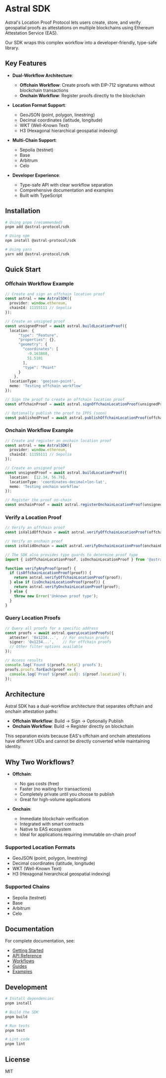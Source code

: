 # Astral SDK

Astral's Location Proof Protocol lets users create, store, and verify geospatial proofs as attestations on multiple blockchains using Ethereum Attestation Service (EAS).

Our SDK wraps this complex workflow into a developer-friendly, type-safe library.

## Key Features

- **Dual-Workflow Architecture**:
  - **Offchain Workflow**: Create proofs with EIP-712 signatures without blockchain transactions
  - **Onchain Workflow**: Register proofs directly to the blockchain
  
- **Location Format Support**:
  - GeoJSON (point, polygon, linestring)
  - Decimal coordinates (latitude, longitude)
  - WKT (Well-Known Text)
  - H3 (Hexagonal hierarchical geospatial indexing)
  
- **Multi-Chain Support**:
  - Sepolia (testnet)
  - Base
  - Arbitrum
  - Celo
  
- **Developer Experience**:
  - Type-safe API with clear workflow separation
  - Comprehensive documentation and examples
  - Built with TypeScript

## Installation

```bash
# Using pnpm (recommended)
pnpm add @astral-protocol/sdk

# Using npm
npm install @astral-protocol/sdk

# Using yarn
yarn add @astral-protocol/sdk
```

## Quick Start

### Offchain Workflow Example
```typescript
// Create and sign an offchain location proof
const astral = new AstralSDK({
  provider: window.ethereum,
  chainId: 11155111 // Sepolia
});

// Create an unsigned proof
const unsignedProof = await astral.buildLocationProof({
  location: {
      "type": "Feature",
      "properties": {},
      "geometry": {
        "coordinates": [
          -0.163808,
          51.5101
        ],
        "type": "Point"
      }
    },
  locationType: 'geojson-point',
  memo: 'Testing offchain workflow'
});

// Sign the proof to create an offchain location proof
const offchainProof = await astral.signOffchainLocationProof(unsignedProof);

// Optionally publish the proof to IPFS (soon)
const publishedProof = await astral.publishOffchainLocationProof(offchainProof);
```

### Onchain Workflow Example
```typescript
// Create and register an onchain location proof
const astral = new AstralSDK({
  provider: window.ethereum,
  chainId: 11155111 // Sepolia
});

// Create an unsigned proof
const unsignedProof = await astral.buildLocationProof({
  location:  [12.34, 56.78],
  locationType: 'coordinates-decimal+lon-lat',
  memo: 'Testing onchain workflow'
});

// Register the proof on-chain
const onchainProof = await astral.registerOnchainLocationProof(unsignedProof);
```

### Verify a Location Proof

```typescript
// Verify an offchain proof
const isValidOffchain = await astral.verifyOffchainLocationProof(offchainProof);

// Verify an onchain proof
const isValidOnchain = await astral.verifyOnchainLocationProof(onchainProof);

// The SDK also provides type guards to determine proof type
import { isOffchainLocationProof, isOnchainLocationProof } from '@astral-protocol/sdk';

function verifyAnyProof(proof) {
  if (isOffchainLocationProof(proof)) {
    return astral.verifyOffchainLocationProof(proof);
  } else if (isOnchainLocationProof(proof)) {
    return astral.verifyOnchainLocationProof(proof);
  } else {
    throw new Error('Unknown proof type');
  }
}
```

### Query Location Proofs

```typescript
// Query all proofs for a specific address
const proofs = await astral.queryLocationProofs({
  attester: '0x1234...',  // For onchain proofs
  signer: '0x1234...',    // For offchain proofs
  // Other filter options available
});

// Access results
console.log(`Found ${proofs.total} proofs`);
proofs.proofs.forEach(proof => {
  console.log(`Proof ${proof.uid}: ${proof.location}`);
});
```

## Architecture

Astral SDK has a dual-workflow architecture that separates offchain and onchain attestation paths:

- **Offchain Workflow**: Build → Sign → Optionally Publish
- **Onchain Workflow**: Build → Register directly on blockchain

This separation exists because EAS's offchain and onchain attestations have different UIDs and cannot be directly converted while maintaining identity.

## Why Two Workflows?

- **Offchain**: 
  - No gas costs (free)
  - Faster (no waiting for transactions)
  - Completely private until you choose to publish
  - Great for high-volume applications

- **Onchain**:
  - Immediate blockchain verification
  - Integrated with smart contracts
  - Native to EAS ecosystem
  - Ideal for applications requiring immutable on-chain proof

### Supported Location Formats

- GeoJSON (point, polygon, linestring)
- Decimal coordinates (latitude, longitude)
- WKT (Well-Known Text)
- H3 (Hexagonal hierarchical geospatial indexing)

### Supported Chains

- Sepolia (testnet)
- Base
- Arbitrum
- Celo

## Documentation

For complete documentation, see:

- [Getting Started](docs/getting-started.md)
- [API Reference](docs/api-reference.md)
- [Workflows](docs/workflows/README.md)
- [Guides](docs/guides/README.md)
- [Examples](examples/README.md)

## Development

```bash
# Install dependencies
pnpm install

# Build the SDK
pnpm build

# Run tests
pnpm test

# Lint code
pnpm lint
```

## License

MIT
